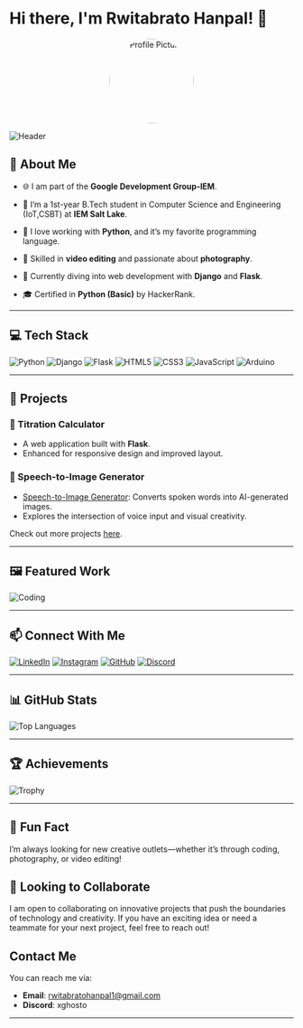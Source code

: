 # Hi there, I'm Rwitabrato Hanpal! 👋

<div align="center">
  <img src="https://github.com/GhostisLive.png" alt="Profile Picture" width="150" style="border-radius: 50%;">
</div>

![Header](https://user-images.githubusercontent.com/your-image-path/header.gif)

## 🚀 About Me

- 🌐 I am part of the **Google Development Group-IEM**.

- 🌱 I’m a 1st-year B.Tech student in Computer Science and Engineering (IoT,CSBT) at **IEM Salt Lake**.
- 🐍 I love working with **Python**, and it’s my favorite programming language.
- 🎥 Skilled in **video editing** and passionate about **photography**.
- 🔧 Currently diving into web development with **Django** and **Flask**.
- 🎓 Certified in **Python (Basic)** by HackerRank.

---

## 💻 Tech Stack

![Python](https://img.shields.io/badge/-Python-3776AB?style=for-the-badge&logo=python&logoColor=white)
![Django](https://img.shields.io/badge/-Django-092E20?style=for-the-badge&logo=django&logoColor=white)
![Flask](https://img.shields.io/badge/-Flask-000000?style=for-the-badge&logo=flask&logoColor=white)
![HTML5](https://img.shields.io/badge/-HTML5-E34F26?style=for-the-badge&logo=html5&logoColor=white)
![CSS3](https://img.shields.io/badge/-CSS3-1572B6?style=for-the-badge&logo=css3&logoColor=white)
![JavaScript](https://img.shields.io/badge/-JavaScript-F7DF1E?style=for-the-badge&logo=javascript&logoColor=black)
![Arduino](https://img.shields.io/badge/-Arduino-00979D?style=for-the-badge&logo=arduino&logoColor=white)

---

## 🌟 Projects

### 🔬 Titration Calculator
- A web application built with **Flask**.
- Enhanced for responsive design and improved layout.

### 🎨 Speech-to-Image Generator
- [Speech-to-Image Generator](https://github.com/GhostisLive/Speech-to-Image-Generator): Converts spoken words into AI-generated images.
- Explores the intersection of voice input and visual creativity.

Check out more projects [here](https://github.com/GhostisLive?tab=repositories).

---

## 🖼️ Featured Work

![Coding](https://media.giphy.com/media/L1R1tvI9svkIWwpVYr/giphy.gif)

---

## 📫 Connect With Me

[![LinkedIn](https://img.shields.io/badge/-LinkedIn-0077B5?style=for-the-badge&logo=linkedin&logoColor=white)](https://www.linkedin.com/in/rwitabrato-hanpal-796401319/)
[![Instagram](https://img.shields.io/badge/-Instagram-E4405F?style=for-the-badge&logo=instagram&logoColor=white)](https://instagram.com/rwitabrato_hanpal)
[![GitHub](https://img.shields.io/badge/-GitHub-181717?style=for-the-badge&logo=github&logoColor=white)](https://github.com/GhostisLive)
[![Discord](https://img.shields.io/badge/Discord-xghosto-7289DA?style=for-the-badge&logo=discord&logoColor=white)](https://discordapp.com/users/xghosto)


---

## 📊 GitHub Stats

![Top Languages](https://github-readme-stats.vercel.app/api/top-langs/?username=GhostisLive&layout=compact&theme=radical)


---

## 🏆 Achievements

![Trophy](https://github-profile-trophy.vercel.app/?username=GhostisLive&theme=onedark&row=1&column=5)

---

## 🐾 Fun Fact

I’m always looking for new creative outlets—whether it’s through coding, photography, or video editing!

## 🤝 Looking to Collaborate

I am open to collaborating on innovative projects that push the boundaries of technology and creativity. If you have an exciting idea or need a teammate for your next project, feel free to reach out!

## Contact Me

You can reach me via:
- **Email**: rwitabratohanpal1@gmail.com
- **Discord**: xghosto

---


